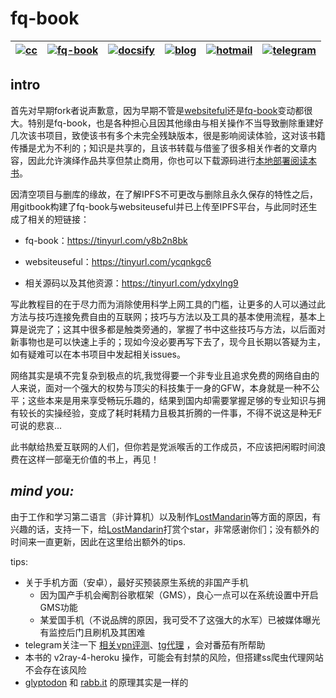 # fq-book

|[![cc](https://i.creativecommons.org/l/by-nc/4.0/80x15.png)](http://creativecommons.org/licenses/by-nc/4.0/)|[![fq-book](https://img.shields.io/badge/%F0%9F%93%96book-fq--book-red.svg?longCache=true&style=flat-square)](https://loremwalker.github.io/fq-book)|[![docsify](https://img.shields.io/badge/%F0%9F%93%96docs-docsify-brightgreen.svg?longCache=true&style=flat-square)](https://docsify.js.org/)|[![blog](https://img.shields.io/badge/%F0%9F%94%97blog-loremwalker-lightgrey.svg?longCache=true&style=flat-square)](https://loremwalker.github.io/)|[![hotmail](https://img.shields.io/badge/%F0%9F%93%A7hotmail-@邮箱联系-blue.svg?longCache=true&style=flat-square)](mailto:loremwalker@hotmail.com)|[![telegram](https://img.shields.io/badge/telegram-:me-blue.svg?longCache=true&style=flat-square)](https://t.me/loremwalker)
|:-:|:-:|:-:|:-:|:-:|:-:|

## intro

首先对早期fork者说声歉意，因为早期不管是[websiteful](https://github.com/loremwalker/WebSiteUseful)还是[fq-book](https://loremwalker.github.io/fq-book)变动都很大。特别是fq-book，也是各种担心且因其他缘由与相关操作不当导致删除重建好几次该书项目，致使该书有多个未完全残缺版本，很是影响阅读体验，这对该书籍传播是尤为不利的；知识是共享的，且该书转载与借鉴了很多相关作者的文章内容，因此允许演绎作品共享但禁止商用，你也可以下载源码进行[本地部署阅读本书](https://github.com/loremwalker/fq-book/blob/master/tutorial/docsify-serve.md)。

因清空项目与删库的缘故，在了解IPFS不可更改与删除且永久保存的特性之后，用gitbook构建了fq-book与websiteuseful并已上传至IPFS平台，与此同时还生成了相关的短链接：

  * fq-book：https://tinyurl.com/y8b2n8bk
  
  * websiteuseful：https://tinyurl.com/ycqnkgc6

  * 相关源码以及其他资源：https://tinyurl.com/ydxylng9

写此教程目的在于尽力而为消除使用科学上网工具的门槛，让更多的人可以通过此方法与技巧连接免费自由的互联网；技巧与方法以及工具的基本使用流程，基本上算是说完了；这其中很多都是触类旁通的，掌握了书中这些技巧与方法，以后面对新事物也是可以快速上手的；现如今没必要再写下去了，现今且长期以答疑为主，如有疑难可以在本书项目中发起相关issues。

网络其实是填不完复杂到极点的坑,我觉得要一个非专业且追求免费的网络自由的人来说，面对一个强大的权势与顶尖的科技集于一身的GFW，本身就是一种不公平；这些本来是用来享受畅玩乐趣的，结果到国内却需要掌握足够的专业知识与拥有较长的实操经验，变成了耗时耗精力且极其折腾的一件事，不得不说这是种无F可说的悲哀...

此书献给热爱互联网的人们，但你若是党派喉舌的工作成员，不应该把闲暇时间浪费在这样一部毫无价值的书上，再见！

## ***mind you:*** 
由于工作和学习第二语言（非计算机）以及制作[LostMandarin](https://github.com/loremwalker/LostMandarin)等方面的原因，有兴趣的话，支持一下，给[LostMandarin](https://github.com/loremwalker/LostMandarin)打赏个star，非常感谢你们；没有额外的时间来一直更新，因此在这里给出额外的tips.

tips:

* 关于手机方面（安卓），最好买预装原生系统的非国产手机
  * 因为国产手机会阉割谷歌框架（GMS），良心一点可以在系统设置中开启GMS功能
  * 某爱国手机（不说品牌的原因，我可受不了这强大的水军）已被媒体曝光有监控后门且刷机及其困难
* telegram关注一下 [相关vpn评测](https://t.me/vpnchina)、[tg代理](https://t.me/TgProxies) ，会对番茄有所帮助
* 本书的 v2ray-4-heroku 操作，可能会有封禁的风险，但搭建ss爬虫代理网站不会存在该风险
* [glyptodon](https://demo.glyptodon.com) 和 [rabb.it](https://www.rabb.it/) 的原理其实是一样的

<!--

lorem ：

现在看以前写的话，好蠢好搞笑，又这么悲愤，不过我已经不想改了（懒、较麻烦耗时多），如果当时没这心气也许也不会做这些了，算了任其自然吧....过去随意发的issue，现在看起来是有些丑了...

不使用gitalk的原因，虽然它可以免翻进行评论，但该插件存在很多严重的缺陷不足，例如各章节的评论内容模块显示设定不合理、发起的issues容易滥用且配置麻烦，还不如使用文档博客支持最多的评论插件但被墙了的disqus。

每个人都有不同的见解，可能书中这类讲解适合ta，也可能不太适合ta，认为教程很繁琐又不够细致，甚至不知道在说些什么东西，连看下去的心情都没有了，还不如花钱来的痛快；如今生活已不易，每月的衣食住行与基本过百的话费加上6-8美元的额外互联网开销，其实也是挺鸡肋的。

将实权运用在网络上指鹿为马的DNS污染，并不是要我们相信这个网站不存在，而是老实安分地服从它。

-->
